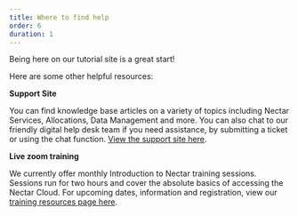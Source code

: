 ```yaml
---
title: Where to find help
order: 6
duration: 1
---
```


Being here on our tutorial site is a great start!

Here are some other helpful resources:

**Support Site**

You can find knowledge base articles on a variety of topics including Nectar Services, Allocations, Data Management and more. You can also chat to our friendly digital help desk team if you need assistance, by submitting a ticket or using the chat function. [View the support site here](https://support.ehelp.edu.au/support/home).

**Live zoom training**

We currently offer monthly Introduction to Nectar training sessions. Sessions run for two hours and cover the absolute basics of accessing the Nectar Cloud. For upcoming dates, information and registration, view our [training resources page here](https://support.ehelp.edu.au/support/solutions/articles/6000156761-learning-and-training-resources).